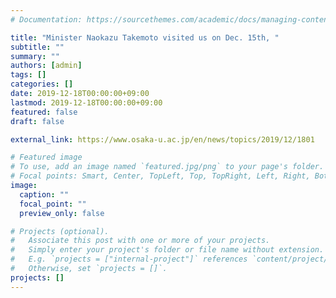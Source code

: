 ```yaml
---
# Documentation: https://sourcethemes.com/academic/docs/managing-content/

title: "Minister Naokazu Takemoto visited us on Dec. 15th, "
subtitle: ""
summary: ""
authors: [admin]
tags: []
categories: []
date: 2019-12-18T00:00:00+09:00
lastmod: 2019-12-18T00:00:00+09:00
featured: false
draft: false

external_link: https://www.osaka-u.ac.jp/en/news/topics/2019/12/1801

# Featured image
# To use, add an image named `featured.jpg/png` to your page's folder.
# Focal points: Smart, Center, TopLeft, Top, TopRight, Left, Right, BottomLeft, Bottom, BottomRight.
image:
  caption: ""
  focal_point: ""
  preview_only: false

# Projects (optional).
#   Associate this post with one or more of your projects.
#   Simply enter your project's folder or file name without extension.
#   E.g. `projects = ["internal-project"]` references `content/project/deep-learning/index.md`.
#   Otherwise, set `projects = []`.
projects: []
---
```

